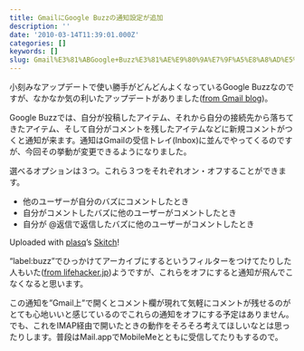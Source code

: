 ```yaml
---
title: GmailにGoogle Buzzの通知設定が追加
description: ''
date: '2010-03-14T11:39:01.000Z'
categories: []
keywords: []
slug: Gmail%E3%81%ABGoogle+Buzz%E3%81%AE%E9%80%9A%E7%9F%A5%E8%A8%AD%E5%AE%9A%E3%81%8C%E8%BF%BD%E5%8A%A0
---
```

小刻みなアップデートで使い勝手がどんどんよくなっているGoogle Buzzなのですが、なかなか気の利いたアップデートがありました([from Gmail blog](http://gmailblog.blogspot.com/2010/03/better-controls-for-buzz-in-your-inbox.html))。

Google Buzzでは、自分が投稿したアイテム、それから自分の接続先から落ちてきたアイテム、そして自分がコメントを残したアイテムなどに新規コメントがつくと通知が来ます。通知はGmailの受信トレイ(Inbox)に並んでやってくるのですが、今回その挙動が変更できるようになりました。

選べるオプションは３つ。これら３つをそれぞれオン・オフすることができます。

*   他のユーザーが自分のバズにコメントしたとき
*   自分がコメントしたバズに他のユーザーがコメントしたとき
*   自分が @返信で返信したバズに他のユーザーがコメントしたとき

Uploaded with [plasq](http://plasq.com/)’s [Skitch](http://skitch.com)!

“label:buzz”でひっかけてアーカイブにするというフィルターをつけてたりした人もいた([from lifehacker.jp](http://www.lifehacker.jp/2010/02/1002010google_buzzgmail.html))ようですが、これらをオフにすると通知が飛んでこなくなると思います。

この通知を”Gmail上”で開くとコメント欄が現れて気軽にコメントが残せるのがとても心地いいと感じているのでこれらの通知をオフにする予定はありません。でも、これをIMAP経由で開いたときの動作をそろそろ考えてほしいなとは思ったりします。普段はMail.appでMobileMeとともに受信してたりもするので。